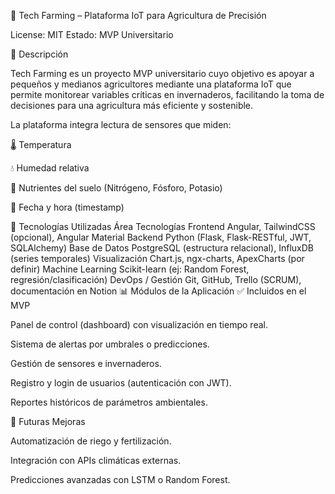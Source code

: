 🌱 Tech Farming – Plataforma IoT para Agricultura de Precisión

License: MIT
Estado: MVP Universitario

🧠 Descripción

Tech Farming es un proyecto MVP universitario cuyo objetivo es apoyar a pequeños y medianos agricultores mediante una plataforma IoT que permite monitorear variables críticas en invernaderos, facilitando la toma de decisiones para una agricultura más eficiente y sostenible.

La plataforma integra lectura de sensores que miden:

🌡️ Temperatura

💧 Humedad relativa

🌿 Nutrientes del suelo (Nitrógeno, Fósforo, Potasio)

📅 Fecha y hora (timestamp)

🚀 Tecnologías Utilizadas
Área	Tecnologías
Frontend	Angular, TailwindCSS (opcional), Angular Material
Backend	Python (Flask, Flask-RESTful, JWT, SQLAlchemy)
Base de Datos	PostgreSQL (estructura relacional), InfluxDB (series temporales)
Visualización	Chart.js, ngx-charts, ApexCharts (por definir)
Machine Learning	Scikit-learn (ej: Random Forest, regresión/clasificación)
DevOps / Gestión	Git, GitHub, Trello (SCRUM), documentación en Notion
📊 Módulos de la Aplicación
✅ Incluidos en el MVP

Panel de control (dashboard) con visualización en tiempo real.

Sistema de alertas por umbrales o predicciones.

Gestión de sensores e invernaderos.

Registro y login de usuarios (autenticación con JWT).

Reportes históricos de parámetros ambientales.

📌 Futuras Mejoras

Automatización de riego y fertilización.

Integración con APIs climáticas externas.

Predicciones avanzadas con LSTM o Random Forest.
